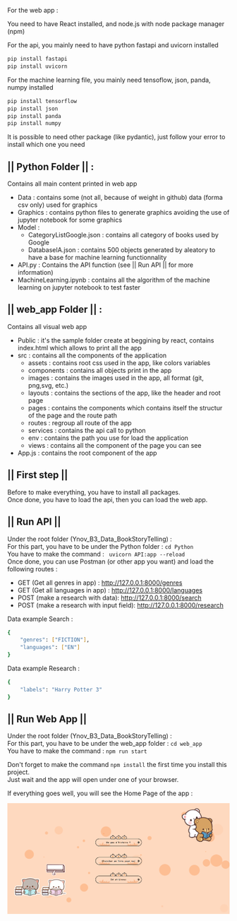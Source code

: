 For the web app : 

You need to have React installed, and node.js with node package manager (npm)  

For the api, you mainly need to have python fastapi and uvicorn installed  

```sh
pip install fastapi
pip install uvicorn
```

For the machine learning file, you mainly need tensoflow, json, panda, numpy installed  

```sh
pip install tensorflow
pip install json
pip install panda
pip install numpy
```

It is possible to need other package (like pydantic), just follow your error to install which one you need  


## || Python Folder || : 

Contains all main content printed in web app  
- Data : contains some (not all, because of weight in github) data (forma csv only) used for graphics
- Graphics : contains python files to generate graphics avoiding the use of jupyter notebook for some graphics
- Model :
    - CategoryListGoogle.json : contains all category of books used by Google
    - DatabaseIA.json : contains 500 objects generated by aleatory to have a base for machine learning functionnality
- API.py : Contains the API function (see || Run API || for more information)
- MachineLearning.ipynb : contains all the algorithm of the machine learning on jupyter notebook to test faster

## || web_app Folder || :

Contains all visual web app
- Public : it's the sample folder create at beggining by react, contains index.html which allows to print all the app
- src : contains all the components of the application
    - assets : contains root css used in the app, like colors variables
    - components : contains all objects print in the app
    - images : contains the images used in the app, all format (git, png,svg, etc.)
    - layouts : contains the sections of the app, like the header and root page
    - pages : contains the components which contains itself the structur of the page and the route path
    - routes : regroup all route of the app
    - services : contains the api call to python
    - env : contains the path you use for load the application
    - views : contains all the component of the page you can see
- App.js : contains the root component of the app



## || First step ||
Before to make everything, you have to install all packages.  
Once done, you have to load the api, then you can load the web app.  

## || Run API ||
Under the root folder (Ynov_B3_Data_BookStoryTelling) :  
For this part, you have to be under the Python folder :  ```cd Python```  
You have to make the command :  ``` uvicorn API:app --reload```   
Once done, you can use Postman (or other app you want) and load the following routes :    

- GET (Get all genres in app) : http://127.0.0.1:8000/genres
- GET (Get all languages in app) : http://127.0.0.1:8000/languages
- POST (make a research with data): http://127.0.0.1:8000/search
- POST (make a research with input field): http://127.0.0.1:8000/research

Data example Search : 
```sh
{
    "genres": ["FICTION"],
    "languages": ["EN"]
}
```

Data example Research : 
```sh
{
    "labels": "Harry Potter 3" 
}
```


## || Run Web App ||
Under the root folder (Ynov_B3_Data_BookStoryTelling) :  
For this part, you have to be under the web_app folder :  ```cd web_app```  
You have to make the command : ```npm run start```   

Don't forget to make the command ```npm install``` the first time you install this project.  
Just wait and the app will open under one of your browser.  

If everything goes well, you will see the Home Page of the app :  

![Home Page](image_app/Homepage.png)
